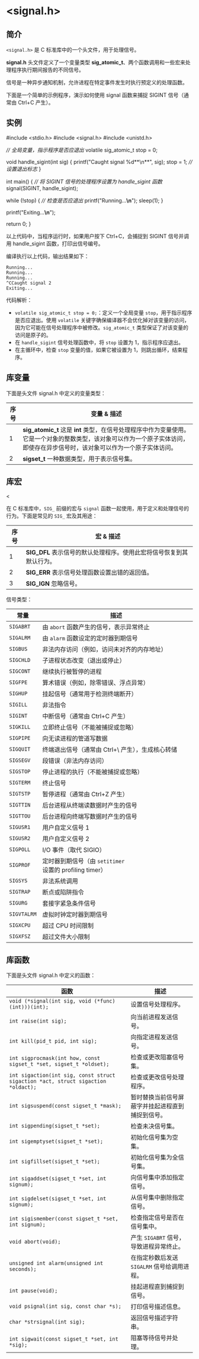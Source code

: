 #  <signal.h>

## 简介

`<signal.h>` 是 C 标准库中的一个头文件，用于处理信号。



**signal.h** 头文件定义了一个变量类型 **sig_atomic_t**、两个函数调用和一些宏来处理程序执行期间报告的不同信号。

信号是一种异步通知机制，允许进程在特定事件发生时执行预定义的处理函数。

下面是一个简单的示例程序，演示如何使用 signal 函数来捕捉 SIGINT 信号（通常由 Ctrl+C 产生）。

## 实例

\#include <stdio.h>
 \#include <signal.h>
 \#include <unistd.h>
 
 *// 全局变量，指示程序是否应退出*
 volatile sig_atomic_t stop = 0;
 
 void handle_sigint(int sig) {
   printf("Caught signal %d**\n**", sig);
   stop = 1; *// 设置退出标志*
 }
 
 int main() {
   *// 将 SIGINT 信号的处理程序设置为 handle_sigint 函数*
   signal(SIGINT, handle_sigint);
 
   while (!stop) { *// 检查是否应退出*
     printf("Running...**\n**");
     sleep(1);
   }
 
   printf("Exiting...**\n**");
 
   return 0;
 }

以上代码中，当程序运行时，如果用户按下 Ctrl+C，会捕捉到 SIGINT 信号并调用 handle_sigint 函数，打印出信号编号。

编译执行以上代码，输出结果如下：

```
Running...
Running...
Running...
^CCaught signal 2
Exiting...
```

代码解析：

- `volatile sig_atomic_t stop = 0;`：定义一个全局变量 `stop`，用于指示程序是否应退出。使用 `volatile` 关键字确保编译器不会优化掉对该变量的访问，因为它可能在信号处理程序中被修改。`sig_atomic_t` 类型保证了对该变量的访问是原子的。
- 在 `handle_sigint` 信号处理函数中，将 `stop` 设置为 1，指示程序应退出。
- 在主循环中，检查 `stop` 变量的值，如果它被设置为 1，则跳出循环，结束程序。

## 库变量

下面是头文件 signal.h 中定义的变量类型：

| 序号 | 变量 & 描述                                                  |
| ---- | ------------------------------------------------------------ |
| 1    | **sig_atomic_t**  这是 **int** 类型，在信号处理程序中作为变量使用。它是一个对象的整数类型，该对象可以作为一个原子实体访问，即使存在异步信号时，该对象可以作为一个原子实体访问。 |
| 2    | **sigset_t**  一种数据类型，用于表示信号集。                 |

## 库宏

<

在 C 标准库中，`SIG_` 前缀的宏与 `signal` 函数一起使用，用于定义和处理信号的行为。下面是常见的 `SIG_` 宏及其用途：

| 序号 | 宏 & 描述                                                    |
| ---- | ------------------------------------------------------------ |
| 1    | **SIG_DFL** 表示信号的默认处理程序。使用此宏将信号恢复到其默认行为。 |
| 2    | **SIG_ERR** 表示信号处理函数设置出错的返回值。               |
| 3    | **SIG_IGN** 忽略信号。                                       |

信号类型：

| 常量        | 描述                                                    |
| ----------- | ------------------------------------------------------- |
| `SIGABRT`   | 由 `abort` 函数产生的信号，表示异常终止                 |
| `SIGALRM`   | 由 `alarm` 函数设定的定时器到期信号                     |
| `SIGBUS`    | 非法内存访问（例如，访问未对齐的内存地址）              |
| `SIGCHLD`   | 子进程状态改变（退出或停止）                            |
| `SIGCONT`   | 继续执行被暂停的进程                                    |
| `SIGFPE`    | 算术错误（例如，除零错误、浮点异常）                    |
| `SIGHUP`    | 挂起信号（通常用于检测终端断开）                        |
| `SIGILL`    | 非法指令                                                |
| `SIGINT`    | 中断信号（通常由 Ctrl+C 产生）                          |
| `SIGKILL`   | 立即终止信号（不能被捕捉或忽略）                        |
| `SIGPIPE`   | 向无读进程的管道写数据                                  |
| `SIGQUIT`   | 终端退出信号（通常由 Ctrl+\ 产生），生成核心转储        |
| `SIGSEGV`   | 段错误（非法内存访问）                                  |
| `SIGSTOP`   | 停止进程的执行（不能被捕捉或忽略）                      |
| `SIGTERM`   | 终止信号                                                |
| `SIGTSTP`   | 暂停进程（通常由 Ctrl+Z 产生）                          |
| `SIGTTIN`   | 后台进程从终端读数据时产生的信号                        |
| `SIGTTOU`   | 后台进程向终端写数据时产生的信号                        |
| `SIGUSR1`   | 用户自定义信号 1                                        |
| `SIGUSR2`   | 用户自定义信号 2                                        |
| `SIGPOLL`   | I/O 事件（取代 SIGIO）                                  |
| `SIGPROF`   | 定时器到期信号（由 `setitimer` 设置的 profiling timer） |
| `SIGSYS`    | 非法系统调用                                            |
| `SIGTRAP`   | 断点或陷阱指令                                          |
| `SIGURG`    | 套接字紧急条件信号                                      |
| `SIGVTALRM` | 虚拟时钟定时器到期信号                                  |
| `SIGXCPU`   | 超过 CPU 时间限制                                       |
| `SIGXFSZ`   | 超过文件大小限制                                        |

## 库函数

下面是头文件 signal.h 中定义的函数：

| 函数                                                         | 描述                                             |
| ------------------------------------------------------------ | ------------------------------------------------ |
| `void (*signal(int sig, void (*func)(int)))(int);`           | 设置信号处理程序。                               |
| `int raise(int sig);`                                        | 向当前进程发送信号。                             |
| `int kill(pid_t pid, int sig);`                              | 向指定进程发送信号。                             |
| `int sigprocmask(int how, const sigset_t *set, sigset_t *oldset);` | 检查或更改阻塞信号集。                           |
| `int sigaction(int sig, const struct sigaction *act, struct sigaction *oldact);` | 检查或更改信号处理程序。                         |
| `int sigsuspend(const sigset_t *mask);`                      | 暂时替换当前信号屏蔽字并挂起进程直到捕捉到信号。 |
| `int sigpending(sigset_t *set);`                             | 检查未决信号集。                                 |
| `int sigemptyset(sigset_t *set);`                            | 初始化信号集为空集。                             |
| `int sigfillset(sigset_t *set);`                             | 初始化信号集为全信号集。                         |
| `int sigaddset(sigset_t *set, int signum);`                  | 向信号集中添加指定信号。                         |
| `int sigdelset(sigset_t *set, int signum);`                  | 从信号集中删除指定信号。                         |
| `int sigismember(const sigset_t *set, int signum);`          | 检查指定信号是否在信号集中。                     |
| `void abort(void);`                                          | 产生 `SIGABRT` 信号，导致进程异常终止。          |
| `unsigned int alarm(unsigned int seconds);`                  | 在指定秒数后发送 `SIGALRM` 信号给调用进程。      |
| `int pause(void);`                                           | 挂起进程直到捕捉到信号。                         |
| `void psignal(int sig, const char *s);`                      | 打印信号描述信息。                               |
| `char *strsignal(int sig);`                                  | 返回信号描述字符串。                             |
| `int sigwait(const sigset_t *set, int *sig);`                | 阻塞等待信号并处理。                             |